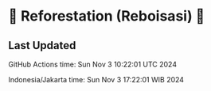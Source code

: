 
# 🌳 Reforestation (Reboisasi) 🌲

## Last Updated

GitHub Actions time: Sun Nov  3 10:22:01 UTC 2024

Indonesia/Jakarta time: Sun Nov  3 17:22:01 WIB 2024
